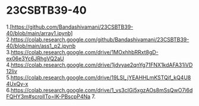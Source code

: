 # 23CSBTB39-40
1.[https://github.com/Bandashivamani/23CSBTB39-40/blob/main/array1.ipynb]
2.https://colab.research.google.com/github/Bandashivamani/23CSBTB39-40/blob/main/ass1_p2.ipynb
3.https://colab.research.google.com/drive/1MOxhhbRRxt8gD-ex06e3Yc6JRhgVQ2aU
4.https://colab.research.google.com/drive/1jdvyae2qnYg71FNX1kdAFA31iVD12Iiv
5.https://colab.research.google.com/drive/19LSI_jYEAHHLmKSTQif_kQ4U84UxQy-x
6.https://colab.research.google.com/drive/1_vs3cIGi5xgzAOs8mSsQwO7i6dFQHY3m#scrollTo=IK-PBscpP4Na
7.

